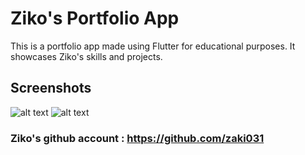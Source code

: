 # Ziko's Portfolio App

This is a portfolio app made using Flutter for educational purposes. It showcases Ziko's skills and projects.
## Screenshots 
![alt text](https://cdn.discordapp.com/attachments/1063574828654800926/1093633288675020830/Screenshot_20230406-212755.jpg)
![alt text](https://cdn.discordapp.com/attachments/1063574828654800926/1093645325236977775/Screenshot_20230406-221541.jpg)
### Ziko's github account : https://github.com/zaki031
